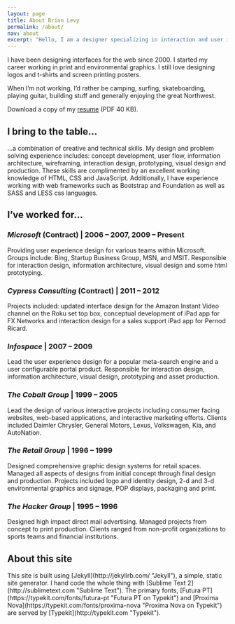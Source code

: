 ```yaml
---
layout: page
title: About Brian Levy
permalink: /about/
nav: about
excerpt: "Hello, I am a designer specializing in interaction and user interface design. I'm at my best digging into design problems to find solutions that make software easier for people to use" 
---
```


I have been designing interfaces for the web since 2000. I started my career working in print and environmental graphics. I still love designing logos and t-shirts and screen printing posters.

When I’m not working, I’d rather be camping, surfing, skateboarding, playing guitar, building stuff and generally enjoying the great Northwest.

Download a copy of my [resume](/docs/brian-levy-ux-resume.pdf "PDF resume") (PDF 40 KB).

<h2>I bring to the table&hellip;</h2>
&hellip;a combination of creative and technical skills. My design and problem solving experience includes: concept development, user flow, information architecture, wireframing, interaction design, prototyping, visual design and production. These skills are complimented by an excellent working knowledge of HTML, CSS and JavaScript. Additionally, I have experience working with web frameworks such as Bootstrap and Foundation as well as SASS and LESS css languages.

<h2>I&rsquo;ve worked for&hellip;</h2>
<h3><em>Microsoft</em> (Contract) | 2006 – 2007, 2009 – Present</h3>
Providing user experience design for various teams within Microsoft. Groups include: Bing, Startup Business Group, MSN, and MSIT. Responsible for interaction design, information architecture, visual design and some html prototyping.

<h3><em>Cypress Consulting</em> (Contract) | 2011 – 2012</h3>
Projects included: updated interface design for the Amazon Instant Video channel on the Roku set top box, conceptual development of iPad app for FX Networks and interaction design for a sales support iPad app for Pernod Ricard.

<h3><em>Infospace</em> | 2007 – 2009</h3>
Lead the user experience design for a popular meta-search engine and a user configurable portal product. Responsible for interaction design, information architecture, visual design, prototyping and asset production.

<h3><em>The Cobalt Group</em> | 1999 – 2005</h3>
Lead the design of various interactive projects including consumer facing websites, web-based applications, and interactive marketing efforts. Clients included Daimler Chrysler, General Motors, Lexus, Volkswagen, Kia, and AutoNation.

<h3><em>The Retail Group</em> | 1996 – 1999</h3>
Designed comprehensive graphic design systems for retail spaces. Managed all aspects of designs from initial concept through final design and production. Projects included logo and identity design, 2-d and 3-d environmental graphics and signage, POP displays, packaging and print.

<h3><em>The Hacker Group</em> | 1995 – 1996</h3>
Designed high impact direct mail advertising. Managed projects from concept to print production. Clients ranged from non-profit organizations to sports teams and financial institutions.

<h2>About this site</h2>
This site is built using [Jekyll](http://jekyllrb.com/ "Jekyll"), a simple, static site generator. I hand code the whole thing with [Sublime Text 2](http://sublimetext.com "Sublime Text"). The primary fonts, [Futura PT](https://typekit.com/fonts/futura-pt "Futura PT on Typekit") and [Proxima Nova](https://typekit.com/fonts/proxima-nova "Proxima Nova on Typekit") are served by [Typekit](http://typekit.com "Typekit").